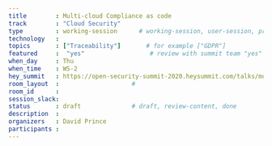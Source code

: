 ```yaml
---
title        : Multi-cloud Compliance as code
track        : "Cloud Security"
type         : working-session      # working-session, user-session, product-session
technology   :
topics       : ["Traceability"]       # for example ["GDPR"]
featured     :  "yes"                  # review with summit team "yes"
when_day     : Thu
when_time    : WS-2
hey_summit   : https://open-security-summit-2020.heysummit.com/talks/multi-cloud-compliance-2pm-bst/
room_layout  :                    #
room_id      :
session_slack: 
status       : draft              # draft, review-content, done
description  :
organizers   : David Prince
participants :
---
```



<!--(add intro)

## WHY

(...)

## What

(...)

## Outcomes

(...)

## References

(...)


## Previous-->
